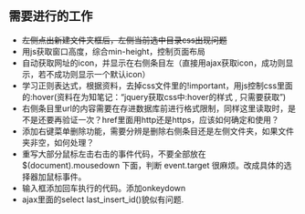 ## 需要进行的工作
* ~~左侧点出新建文件夹框后，左侧当前选中目录css出现问题~~
* 用js获取窗口高度，综合min-height，控制页面布局
* 自动获取网址的icon，并显示在右侧条目左（直接用ajax获取icon，成功则显示，若不成功则显示一个默认icon）
* 学习正则表达式，根据资料，去掉css文件里的!important，用js控制css里面的:hover(资料在为知笔记：“jquery获取css中:hover的样式 , 只需要获取”)
* 右侧条目里url的内容需要在存进数据库前进行格式限制，同样这里读取时，是不是还要再验证一次？href里面用http还是https，应该如何确定和使用？
* 添加右键菜单删除功能，需要分辨是删除右侧条目还是左侧文件夹，如果文件夹非空，如何处理？
* 重写大部分鼠标左击右击的事件代码，不要全部放在 $(document).mousedown 下面，判断 event.target 很麻烦。改成具体的选择器加鼠标事件。
* 输入框添加回车执行的代码。添加onkeydown
* ajax里面的select last_insert_id()貌似有问题.